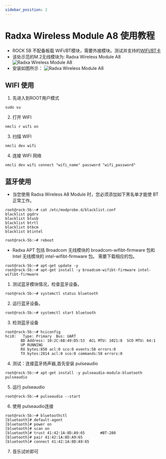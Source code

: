 ```yaml
---
sidebar_position: 2
---
```


# Radxa Wireless Module A8 使用教程

- ROCK 5B 不配备板载 WiFi/BT模块，需要外接模块。测试并支持的[WIFI/BT卡](./support_accessories)
- 该处示范的M.2无线模块为: Radxa Wireless Module A8
  ![Radxa Wireless Module A8](/zh/img/accessories/a8-module-01.webp)
- 安装如图所示：
  ![Radxa Wireless Module A8](/zh/img/accessories/a8-module-02.webp)

## WIFI 使用

1. 先进入到ROOT用户模式

```
sudo su
```

2. 打开 WIFI

```
nmcli r wifi on
```

3. 扫描 WIFI

```
nmcli dev wifi
```

4. 连接 WIFI 网络

```
nmcli dev wifi connect "wifi_name" password "wifi_password"
```

## 蓝牙使用

- 当您使用 Radxa Wireless A8 Module 时，您必须添加如下黑名单才能使 BT 正常工作。

```
root@rock-5b:~# cat /etc/modprobe.d/blacklist.conf
blacklist pgdrv
blacklist btusb
blacklist btrtl
blacklist btbcm
blacklist btintel

root@rock-5b:~# reboot
```

- Radxa APT 包括 Broadcom 无线模块的 broadcom-wifibt-firmware 包和 Intel 无线模块的 intel-wifibt-firmware 包。 需要下载相应的包。

```
root@rock-5b:~# apt-get update -y
root@rock-5b:~# apt-get install -y broadcom-wifibt-firmware intel-wifibt-firmware
```

1. 测试蓝牙模块情况，检查蓝牙设备。

```
root@rock-5b:~# systemctl status bluetooth
```

2. 运行蓝牙设备。

```
root@rock-5b:~# systemctl start bluetooth
```

3. 检测蓝牙设备

```
root@rock-5b:~# hciconfig
hci0:   Type: Primary  Bus: UART
       BD Address: 10:2C:6B:49:D5:53  ACL MTU: 1021:8  SCO MTU: 64:1
       UP RUNNING
       RX bytes:850 acl:0 sco:0 events:58 errors:0
       TX bytes:2814 acl:0 sco:0 commands:58 errors:0
```

4. 测试：连接蓝牙扬声器,首先安装 pulseaudio

```
root@rock-5b:~# apt-get install -y pulseaudio-module-bluetooth pulseaudio
```

5. 运行 pulseaudio

```
root@rock-5b:~# pulseaudio --start
```

6. 使用 pulseaudio连接

```
root@rock-5b:~# bluetoothctl
[bluetooth]# default-agent
[bluetooth]# power on
[bluetooth]# scan on
[bluetooth]# trust 41:42:1A:8D:A9:65       #BT-280
[bluetooth]# pair 41:42:1A:8D:A9:65
[bluetooth]# connect 41:42:1A:8D:A9:65
```

7. 音乐试听即可
